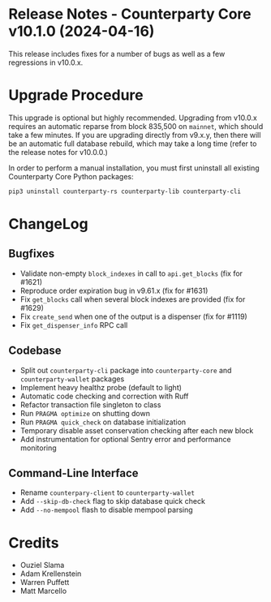 # Release Notes - Counterparty Core v10.1.0 (2024-04-16)

This release includes fixes for a number of bugs as well as a few regressions in v10.0.x.


# Upgrade Procedure

This upgrade is optional but highly recommended. Upgrading from v10.0.x requires an automatic reparse from block 835,500 on `mainnet`, which should take a few minutes. If you are upgrading directly from v9.x.y, then there will be an automatic full database rebuild, which may take a long time (refer to the release notes for v10.0.0.)

In order to perform a manual installation, you must first uninstall all existing Counterparty Core Python packages:

```bash
pip3 uninstall counterparty-rs counterparty-lib counterparty-cli
```


# ChangeLog

## Bugfixes
* Validate non-empty `block_indexes` in call to `api.get_blocks` (fix for #1621)
* Reproduce order expiration bug in v9.61.x (fix for #1631)
* Fix `get_blocks` call when several block indexes are provided (fix for #1629)
* Fix `create_send` when one of the output is a dispenser (fix for #1119)
* Fix `get_dispenser_info` RPC call

## Codebase
* Split out `counterparty-cli` package into `counterparty-core` and `counterparty-wallet` packages
* Implement heavy healthz probe (default to light)
* Automatic code checking and correction with Ruff
* Refactor transaction file singleton to class
* Run `PRAGMA optimize` on shutting down
* Run `PRAGMA quick_check` on database initialization
* Temporary disable asset conservation checking after each new block
* Add instrumentation for optional Sentry error and performance monitoring 

## Command-Line Interface
* Rename `counterpary-client` to `counterparty-wallet`
* Add `--skip-db-check` flag to skip database quick check
* Add `--no-mempool` flash to disable mempool parsing

# Credits
* Ouziel Slama
* Adam Krellenstein
* Warren Puffett
* Matt Marcello
